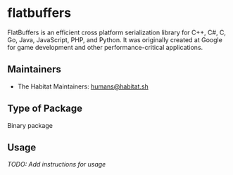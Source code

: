 # flatbuffers

  FlatBuffers is an efficient cross platform serialization library for C++,
  C#, C, Go, Java, JavaScript, PHP, and Python. It was originally created at
  Google for game development and other performance-critical applications.

## Maintainers

* The Habitat Maintainers: <humans@habitat.sh>

## Type of Package

Binary package

## Usage

*TODO: Add instructions for usage*
